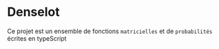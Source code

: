 # Denselot

Ce projet est un ensemble de fonctions `matricielles` et de `probabilités` écrites en typeScript  
